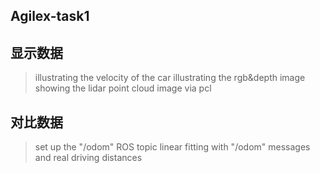 ## Agilex-task1

## 显示数据
> illustrating the velocity of the car 
> illustrating the rgb&depth image
> showing the lidar point cloud image via pcl

## 对比数据
> set up the "/odom" ROS topic
> linear fitting with "/odom" messages and real driving distances